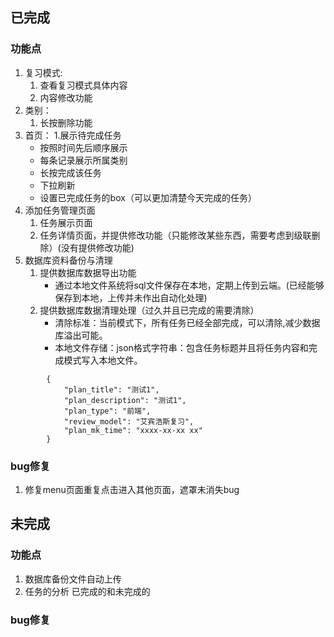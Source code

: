 
## 已完成
### 功能点
1. 复习模式: 
    1. 查看复习模式具体内容
    2. 内容修改功能
2. 类别：
    1. 长按删除功能
3. 首页：
    1.展示待完成任务
    - 按照时间先后顺序展示
    - 每条记录展示所属类别
    - 长按完成该任务
    - 下拉刷新
    - 设置已完成任务的box（可以更加清楚今天完成的任务）
4. 添加任务管理页面
    1. 任务展示页面
    2. 任务详情页面，并提供修改功能（只能修改某些东西，需要考虑到级联删除）(没有提供修改功能)
5. 数据库资料备份与清理
    1. 提供数据库数据导出功能
   		- 通过本地文件系统将sql文件保存在本地，定期上传到云端。(已经能够保存到本地，上传并未作出自动化处理)
	2. 提供数据库数据清理处理（过久并且已完成的需要清除）
    	- 清除标准：当前模式下，所有任务已经全部完成，可以清除,减少数据库溢出可能。
    	- 本地文件存储：json格式字符串：包含任务标题并且将任务内容和完成模式写入本地文件。
```		
		{
		    "plan_title": "测试1",
		    "plan_description": "测试1",
		    "plan_type": "前端",
		    "review_model": "艾宾浩斯复习",
		    "plan_mk_time": "xxxx-xx-xx xx"
		}
```
### bug修复
1. 修复menu页面重复点击进入其他页面，遮罩未消失bug

## 未完成
### 功能点
1. 数据库备份文件自动上传
2. 任务的分析
   已完成的和未完成的
### bug修复